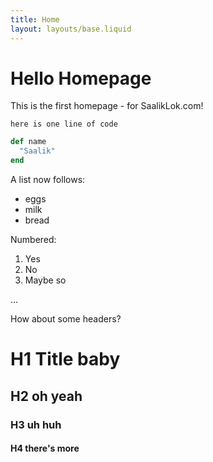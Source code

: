 ```yaml
---
title: Home
layout: layouts/base.liquid
---
```


# Hello Homepage
This is the first homepage - for SaalikLok.com!

`here is one line of code`

```ruby
def name
  "Saalik"
end
```

A list now follows:

- eggs
- milk
- bread

Numbered:

1. Yes
2. No
3. Maybe so

...

How about some headers?

# H1 Title baby

## H2 oh yeah

### H3 uh huh

#### H4 there's more

